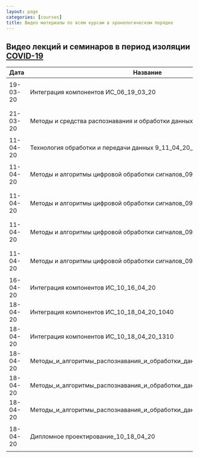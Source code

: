 ```yaml
---
layout: page
categories: [courses]
title: Видео материалы по всем курсам в хронологическом порядке
---
```


## Видео лекций и семинаров в период изоляции [COVID-19](https://www.ncbi.nlm.nih.gov/labs/virus/vssi/#/virus?VirusLineage_ss=Severe%20acute%20respiratory%20syndrome%20coronavirus%202%20(SARS-CoV-2),%20taxid:2697049&SeqType_s=Nucleotide)

| Дата          | Название      | Ссылки        |
| ------------- | ------------- | ------------- |
| 19-03-20      | Интеграция компонентов ИС_06_19_03_20  |[【Video】](https://youtu.be/6OzwDA-712E) [【Colaboration】](https://colab.research.google.com/drive/1xmq02pYjO8bphwwgTbFHkYZ215zsx4nu) [【PDF】](https://github.com/RF-Lab/pdf_lect_covid19/blob/master/%D0%98%D0%BD%D1%82%D0%B5%D0%B3%D1%80%D0%B0%D1%86%D0%B8%D1%8F_%D0%BA%D0%BE%D0%BC%D0%BF%D0%BE%D0%BD%D0%B5%D0%BD%D1%82%D0%BE%D0%B2_%D0%98%D0%A1_%D0%9B%D0%B5%D0%BA%D1%86%D0%B8%D1%8F_06_19_03_20.pdf)|
|21-03-20|Методы и средства распознавания и обработки данных_Лекция_6_21_03_20|[【Video】](https://www.youtube.com/watch?v=lgvh4Ubylp8) [【Colaboration】]() [【PDF】](https://github.com/RF-Lab/pdf_lect_covid19/blob/master/%D0%9C%D0%B5%D1%82%D0%BE%D0%B4%D1%8B_%D0%B8_%D1%81%D1%80%D0%B5%D0%B4%D1%81%D1%82%D0%B2%D0%B0_%D1%80%D0%B0%D1%81%D0%BF%D0%BE%D0%B7%D0%BD%D0%B0%D0%B2%D0%B0%D0%BD%D0%B8%D1%8F_%D0%B8_%D0%BE%D0%B1%D1%80%D0%B0%D0%B1%D0%BE%D1%82%D0%BA%D0%B8_%D0%B4%D0%B0%D0%BD%D0%BD%D1%8B%D1%85_%D0%9B%D0%B5%D0%BA%D1%86%D0%B8%D1%8F_6_21_03_20.pdf) |
|11-04-20|Технология обработки и передачи данных 9_11_04_20_1040|[【Video】](https://youtu.be/jhGikgY2iP4) [[【PDF】](https://github.com/RF-Lab/pdf_lect_covid19/blob/master/%D0%A2%D0%B5%D1%85%D0%BD%D0%BE%D0%BB%D0%BE%D0%B3%D0%B8%D1%8F_%D0%BE%D0%B1%D1%80%D0%B0%D0%B1%D0%BE%D1%82%D0%BA%D0%B8_%D0%B8_%D0%BF%D0%B5%D1%80%D0%B5%D0%B4%D0%B0%D1%87%D0%B8_%D0%B4%D0%B0%D0%BD%D0%BD%D1%8B%D1%85_09_11_04_20.pdf)|
|11-04-20|Методы и алгоритмы цифровой обработки сигналов_09_11_04_20_1310|[【Video】](https://youtu.be/GuC1gxGNDuM) [【Colaboration】](https://colab.research.google.com/drive/1tojkXx4sjpNIsMuQVm8oGWhYnlXGfymF) [【PDF】](https://github.com/RF-Lab/pdf_lect_covid19/blob/master/%D0%9C%D0%B5%D1%82%D0%BE%D0%B4%D1%8B%20%D0%B8%20%D0%B0%D0%BB%D0%B3%D0%BE%D1%80%D0%B8%D1%82%D0%BC%D1%8B%20%D1%86%D0%B8%D1%84%D1%80%D0%BE%D0%B2%D0%BE%D0%B9%20%D0%BE%D0%B1%D1%80%D0%B0%D0%B1%D0%BE%D1%82%D0%BA%D0%B8%20%D1%81%D0%B8%D0%B3%D0%BD%D0%B0%D0%BB%D0%BE%D0%B2_09_11_04_20.pdf)|
|11-04-20|Методы и алгоритмы цифровой обработки сигналов_09_11_04_20_1400|[【Video】](https://youtu.be/oQu0bszhZEE) [【Colaboration】](https://colab.research.google.com/drive/1tojkXx4sjpNIsMuQVm8oGWhYnlXGfymF) [【PDF】](https://github.com/RF-Lab/pdf_lect_covid19/blob/master/%D0%9C%D0%B5%D1%82%D0%BE%D0%B4%D1%8B%20%D0%B8%20%D0%B0%D0%BB%D0%B3%D0%BE%D1%80%D0%B8%D1%82%D0%BC%D1%8B%20%D1%86%D0%B8%D1%84%D1%80%D0%BE%D0%B2%D0%BE%D0%B9%20%D0%BE%D0%B1%D1%80%D0%B0%D0%B1%D0%BE%D1%82%D0%BA%D0%B8%20%D1%81%D0%B8%D0%B3%D0%BD%D0%B0%D0%BB%D0%BE%D0%B2_09_11_04_20.pdf)|
|11-04-20|Методы и алгоритмы цифровой обработки сигналов_09_11_04_20_1450|[【Video】](https://youtu.be/Mu2KANPbnks) [【Colaboration】](https://colab.research.google.com/drive/160GFQucFiMR-egmaLBQOlww3RH9Z0uOZ) [【PDF】](https://github.com/RF-Lab/pdf_lect_covid19/blob/master/%D0%9C%D0%B5%D1%82%D0%BE%D0%B4%D1%8B%20%D0%B8%20%D0%B0%D0%BB%D0%B3%D0%BE%D1%80%D0%B8%D1%82%D0%BC%D1%8B%20%D1%86%D0%B8%D1%84%D1%80%D0%BE%D0%B2%D0%BE%D0%B9%20%D0%BE%D0%B1%D1%80%D0%B0%D0%B1%D0%BE%D1%82%D0%BA%D0%B8%20%D1%81%D0%B8%D0%B3%D0%BD%D0%B0%D0%BB%D0%BE%D0%B2_10_18_04_20.pdf)|
|11-04-20|Методы и алгоритмы цифровой обработки сигналов_09_11_04_20_1630|[【Video】](https://youtu.be/A7g7uJchSWg) [【Colaboration】](https://colab.research.google.com/drive/160GFQucFiMR-egmaLBQOlww3RH9Z0uOZ) [【PDF】](https://github.com/RF-Lab/pdf_lect_covid19/blob/master/%D0%9C%D0%B5%D1%82%D0%BE%D0%B4%D1%8B%20%D0%B8%20%D0%B0%D0%BB%D0%B3%D0%BE%D1%80%D0%B8%D1%82%D0%BC%D1%8B%20%D1%86%D0%B8%D1%84%D1%80%D0%BE%D0%B2%D0%BE%D0%B9%20%D0%BE%D0%B1%D1%80%D0%B0%D0%B1%D0%BE%D1%82%D0%BA%D0%B8%20%D1%81%D0%B8%D0%B3%D0%BD%D0%B0%D0%BB%D0%BE%D0%B2_10_18_04_20.pdf)|
|16-04-20|Интеграция компонентов ИС_10_16_04_20|[【Video】](https://youtu.be/mt6ipzup5Do) [【Colaboration】](https://www.youtube.com/redirect?redir_token=phmXnPdaTOBH8WatImIrdNMpKZF8MTU4NzIxNjAwNEAxNTg3MTI5NjA0&q=https%3A%2F%2Fcolab.research.google.com%2Fdrive%2F1vDh02F_hgZkL5FsmXMtDt0j0kIlrvzPB&event=comments&stzid=UgxEUR_esyFVChG3NYh4AaABAg)|
|18-04-20|Интеграция компонентов ИС_10_18_04_20_1040|[【Video】](https://youtu.be/Pv1GdG6rhF8) [【Colaboration】](https://colab.research.google.com/drive/1iFBagbVpWg2UHrm4xNJarUB91piKfwsP)|
|18-04-20|Интеграция компонентов ИС_10_18_04_20_1310|[【Video】](https://youtu.be/xGzDvnYRpys) [【Colaboration】](https://colab.research.google.com/drive/1iFBagbVpWg2UHrm4xNJarUB91piKfwsP)|
|18-04-20|Методы_и_алгоритмы_распознавания_и_обработки_данных_10_18_04_20_1450|[【Video】](https://youtu.be/b2KZ_0ylOqQ) [【Colaboration】](https://colab.research.google.com/drive/10iHJdWLP1UHKZvt_aMMo1S3QBeXgOvf7)|
|18-04-20|Методы_и_алгоритмы_распознавания_и_обработки_данных_10_18_04_20_1630|[【Video】](https://youtu.be/qTXlzZ6ORTk) [【Colaboration】](https://colab.research.google.com/drive/1U2YZoKJOHsbUKRT0_dqRryl8-5UjOzwj)|
|18-04-20|Методы_и_алгоритмы_распознавания_и_обработки_данных_10_18_04_20_1810|[【Video】](https://youtu.be/hQ3Tlgtdhik) [【Colaboration】](https://colab.research.google.com/drive/1U2YZoKJOHsbUKRT0_dqRryl8-5UjOzwj)|
|18-04-20|Дипломное проектирование_10_18_04_20|[【Video#1】](https://youtu.be/gUkpGt5kTLk)  [【Video#2】](https://youtu.be/o2-AMrBcaWk) [【Colaboration】](https://colab.research.google.com/drive/1pSDlb3l-bhGTRbdT16CqXeO_AIYJ4dXj)|
